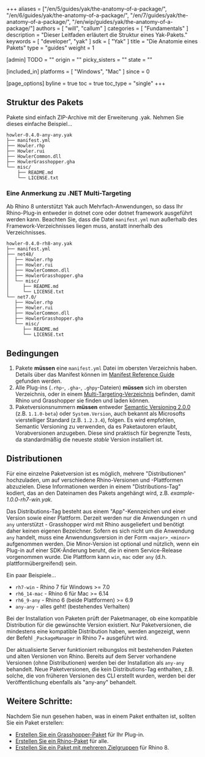 ﻿+++
aliases = ["/en/5/guides/yak/the-anatomy-of-a-package/", "/en/6/guides/yak/the-anatomy-of-a-package/", "/en/7/guides/yak/the-anatomy-of-a-package/", "/en/wip/guides/yak/the-anatomy-of-a-package/"]
authors = [ "will", "callum" ]
categories = [ "Fundamentals" ]
description = "Dieser Leitfaden erläutert die Struktur eines Yak-Pakets."
keywords = [ "developer", "yak" ]
sdk = [ "Yak" ]
title = "Die Anatomie eines Pakets"
type = "guides"
weight = 1

[admin]
TODO = ""
origin = ""
picky_sisters = ""
state = ""

[included_in]
platforms = [ "Windows", "Mac" ]
since = 0

[page_options]
byline = true
toc = true
toc_type = "single"
+++

## Struktur des Pakets

Pakete sind einfach ZIP-Archive mit der Erweiterung .yak. Nehmen Sie dieses einfache Beispiel...

```
howler-0.4.0-any-any.yak
├── manifest.yml
├── Howler.rhp
├── Howler.rui
├── HowlerCommon.dll
├── HowlerGrasshopper.gha
└── misc/
    ├── README.md
    └── LICENSE.txt
```

### Eine Anmerkung zu .NET Multi-Targeting

Ab Rhino 8 unterstützt Yak auch Mehrfach-Anwendungen, so dass Ihr Rhino-Plug-in entweder in dotnet core oder dotnet framework ausgeführt werden kann.
Beachten Sie, dass die Datei `manifest.yml` nun außerhalb des Framework-Verzeichnisses liegen muss, anstatt innerhalb des Verzeichnisses.

```
howler-0.4.0-rh8-any.yak
├── manifest.yml
├── net48/
│  ├── Howler.rhp
│  ├── Howler.rui
│  ├── HowlerCommon.dll
│  ├── HowlerGrasshopper.gha
│  └── misc/
│     ├── README.md
│     └── LICENSE.txt
└── net7.0/
   ├── Howler.rhp
   ├── Howler.rui
   ├── HowlerCommon.dll
   ├── HowlerGrasshopper.gha
   └── misc/
      ├── README.md
      └── LICENSE.txt
```

## Bedingungen

1. Pakete **müssen** eine `manifest.yml` Datei im obersten Verzeichnis haben. Details über das Manifest können im [Manifest Reference Guide](../the-package-manifest) gefunden werden.
1. Alle Plug-ins (`.rhp`-, `.gha`-, `.ghpy`-Dateien) **müssen** sich im obersten Verzeichnis, oder in einem [Multi-Targeting-Verzeichnis](#a-note-on-net-multi-targeting) befinden, damit Rhino und Grasshopper sie finden und laden können.
1. Paketversionsnummern **müssen** entweder [Semantic Versioning 2.0.0](http://semver.org/spec/v2.0.0.html) (z.B. `1.1.0-beta`) oder `System.Version`, auch bekannt als Microsofts vierstelliger Standard (z.B. `1.2.3.4`), folgen. Es wird empfohlen, Semantic Versioning zu verwenden, da es Paketautoren erlaubt, Vorabversionen anzugeben. Diese sind praktisch für begrenzte Tests, da standardmäßig die neueste _stable_ Version installiert ist.

## Distributionen

Für eine einzelne Paketversion ist es möglich, mehrere "Distributionen" hochzuladen, um auf verschiedene Rhino-Versionen und -Plattformen abzuzielen. Diese Informationen werden in einem "Distributions-Tag" kodiert, das an den Dateinamen des Pakets angehängt wird, z.B. _example-1.0.0-rh7-win.yak_.

Das Distributions-Tag besteht aus einem "App"-Kennzeichen und einer Version sowie einer Plattform. Derzeit werden nur die Anwendungen `rh` und `any` unterstützt - Grasshopper wird mit Rhino ausgeliefert und benötigt daher keinen eigenen Bezeichner. Sofern es sich nicht um die Anwendung `any` handelt, muss eine Anwendungsversion in der Form `<major>_<minor>` aufgenommen werden. Die Minor-Version ist optional und nützlich, wenn ein Plug-in auf einer SDK-Änderung beruht, die in einem Service-Release vorgenommen wurde. Die Plattform kann `win`, `mac` oder `any` (d.h. plattformübergreifend) sein.

Ein paar Beispiele...

* `rh7-win` - Rhino 7 für Windows >= 7.0
* `rh6_14-mac` - Rhino 6 für Mac >= 6.14
* `rh6_9-any` - Rhino 6 (beide Plattformen) >= 6.9
* `any-any` - alles geht! (bestehendes Verhalten)

Bei der Installation von Paketen prüft der Paketmanager, ob eine kompatible Distribution für die gewünschte Version existiert. Nur Paketversionen, die mindestens eine kompatible Distribution haben, werden angezeigt, wenn der Befehl `_PackageManager` in Rhino 7+ ausgeführt wird.

Der aktualisierte Server funktioniert reibungslos mit bestehenden Paketen und alten Versionen von Rhino. Bereits auf dem Server vorhandene Versionen (ohne Distributionen) werden bei der Installation als `any-any` behandelt. Neue Paketversionen, die kein Distributions-Tag enthalten, z.B. solche, die von früheren Versionen des CLI erstellt wurden, werden bei der Veröffentlichung ebenfalls als "any-any" behandelt.

## Weitere Schritte:

Nachdem Sie nun gesehen haben, was in einem Paket enthalten ist, sollten Sie ein Paket erstellen:

* [Erstellen Sie ein Grasshopper-Paket](../pushing-a-package-to-the-server) für Ihr Plug-in.
* [Erstellen Sie ein Rhino-Paket](../pushing-a-package-to-the-server) für alle.
* [Erstellen Sie ein Paket mit mehreren Zielgruppen](../creating-a-multi-targeted-rhino-plugin-package) für Rhino 8.
